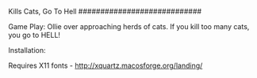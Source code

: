 Kills Cats, Go To Hell
############################

Game Play:
Ollie over approaching herds of cats. If you kill too many cats, you go to HELL!


Installation: 

Requires X11 fonts - http://xquartz.macosforge.org/landing/

